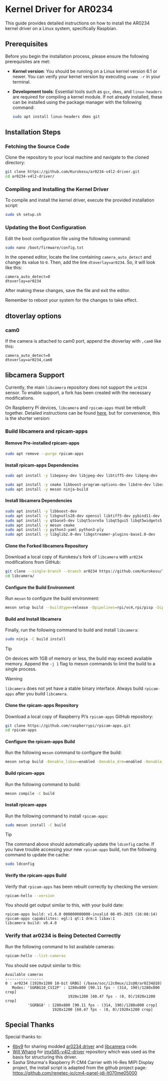 # Kernel Driver for AR0234

This guide provides detailed instructions on how to install the AR0234 kernel driver on a Linux system, specifically Raspbian.

## Prerequisites

Before you begin the installation process, please ensure the following prerequisites are met:

- **Kernel version**: You should be running on a Linux kernel version 6.1 or newer. You can verify your kernel version by executing `uname -r` in your terminal.

- **Development tools**: Essential tools such as `gcc`, `dkms`, and `linux-headers` are required for compiling a kernel module. If not already installed, these can be installed using the package manager with the following command:
  
   ```bash 
   sudo apt install linux-headers dkms git
   ```
   
## Installation Steps

### Fetching the Source Code

Clone the repository to your local machine and navigate to the cloned directory:

```bash
git clone https://github.com/Kurokesu/ar0234-v4l2-driver.git
cd ar0234-v4l2-driver/
```

### Compiling and Installing the Kernel Driver

To compile and install the kernel driver, execute the provided installation script:

```bash 
sudo sh setup.sh
```

### Updating the Boot Configuration

Edit the boot configuration file using the following command:

```bash
sudo nano /boot/firmware/config.txt
```

In the opened editor, locate the line containing `camera_auto_detect` and change its value to `0`. Then, add the line `dtoverlay=ar0234`. So, it will look like this:

```
camera_auto_detect=0
dtoverlay=ar0234
```

After making these changes, save the file and exit the editor.

Remember to reboot your system for the changes to take effect.

## dtoverlay options

### cam0

If the camera is attached to cam0 port, append the dtoverlay with `,cam0` like this:  
```
camera_auto_detect=0
dtoverlay=ar0234,cam0
```

## libcamera Support

Currently, the main `libcamera` repository does not support the `ar0234` sensor. To enable support, a fork has been created with the necessary modifications.

On Raspberry Pi devices, `libcamera` and `rpicam-apps` must be rebuilt together. Detailed instructions can be found [here](https://www.raspberrypi.com/documentation/computers/camera_software.html#advanced-rpicam-apps), but for convenience, this is the shorter version:

### Build libcamera and rpicam-apps

#### Remove Pre-installed rpicam-apps
```bash
sudo apt remove --purge rpicam-apps
```

#### Install rpicam-apps Dependencies
```bash
sudo apt install -y libepoxy-dev libjpeg-dev libtiff5-dev libpng-dev
```

```bash
sudo apt install -y cmake libboost-program-options-dev libdrm-dev libexif-dev
sudo apt install -y meson ninja-build
```

#### Install libcamera Dependencies
```bash
sudo apt install -y libboost-dev
sudo apt install -y libgnutls28-dev openssl libtiff5-dev pybind11-dev
sudo apt install -y qtbase5-dev libqt5core5a libqt5gui5 libqt5widgets5
sudo apt install -y meson cmake
sudo apt install -y python3-yaml python3-ply
sudo apt install -y libglib2.0-dev libgstreamer-plugins-base1.0-dev
```

#### Clone the Forked libcamera Repository
Download a local copy of Kurokesu's fork of `libcamera` with `ar0234` modifications from GitHub:

```bash
git clone --single-branch --branch ar0234 https://github.com/Kurokesu/libcamera.git
cd libcamera/
```

#### Configure the Build Environment
Run `meson` to configure the build environment:
```bash
meson setup build --buildtype=release -Dpipelines=rpi/vc4,rpi/pisp -Dipas=rpi/vc4,rpi/pisp -Dv4l2=enabled -Dgstreamer=enabled -Dtest=false -Dlc-compliance=disabled -Dcam=disabled -Dqcam=disabled -Ddocumentation=disabled -Dpycamera=enabled
```

#### Build and Install libcamera
Finally, run the following command to build and install `libcamera`:
```bash
sudo ninja -C build install
```

> [!TIP]
> On devices with 1GB of memory or less, the build may exceed available memory. Append the `-j 1` flag to meson commands to limit the build to a single process.

> [!WARNING]
> `libcamera` does not yet have a stable binary interface. Always build `rpicam-apps` after you build `libcamera`.

#### Clone the rpicam-apps Repository
Download a local copy of Raspberry Pi’s `rpicam-apps` GitHub repository:
```bash
git clone https://github.com/raspberrypi/rpicam-apps.git
cd rpicam-apps
```

#### Configure the rpicam-apps Build
Run the following `meson` command to configure the build:
```bash
meson setup build -Denable_libav=enabled -Denable_drm=enabled -Denable_egl=enabled -Denable_qt=enabled -Denable_opencv=disabled -Denable_tflite=disabled -Denable_hailo=disabled
```

#### Build rpicam-apps
Run the following command to build:
```bash
meson compile -C build
```

#### Install rpicam-apps
Run the following command to install `rpicam-apps`:
```bash
sudo meson install -C build
```

> [!TIP]  
> The command above should automatically update the `ldconfig` cache. If you have trouble accessing your new `rpicam-apps` build, run the following command to update the cache:  
> ```bash
> sudo ldconfig
> ```

#### Verify the rpicam-apps Build
Verify that `rpicam-apps` has been rebuilt correctly by checking the version:

```bash
rpicam-hello --version
```

You should get output similar to this, with your build date:
```
rpicam-apps build: v1.6.0 000000000000-invalid 08-05-2025 (16:08:14)
rpicam-apps capabilites: egl:1 qt:1 drm:1 libav:1
libcamera build: v0.4.0
```

### Verify that ar0234 is Being Detected Correctly
Run the following command to list available cameras:
```bash
rpicam-hello --list-cameras
```

You should see output similar to this:
```
Available cameras
-----------------
0 : ar0234 [1920x1200 10-bit GRBG] (/base/soc/i2c0mux/i2c@0/ar0234@10)
   Modes: 'SGRBG10_CSI2P' : 1280x800 [90.11 fps - (314, 190)/1280x800 crop]
                            1920x1200 [60.47 fps - (0, 0)/1920x1200 crop]
          'SGRBG8' : 1280x800 [90.11 fps - (314, 190)/1280x800 crop]
                     1920x1200 [60.47 fps - (0, 0)/1920x1200 crop]
```

## Special Thanks

Special thanks to:
- [6by9](https://github.com/6by9) for sharing modded [ar0234 driver](https://github.com/6by9/linux/tree/rpi-6.12.y-ar0234) and [libcamera](https://github.com/6by9/libcamera/tree/ar0234) code.
- [Will Whang](https://github.com/will127534) for [imx585-v4l2-driver](https://github.com/will127534/imx585-v4l2-driver) repository which was used as the basis for structuring this driver.
- Sasha Shturma's Raspberry Pi CM4 Сarrier with Hi-Res MIPI Display project, the install script is adapted from the github project page: https://github.com/renetec-io/cm4-panel-jdi-lt070me05000
